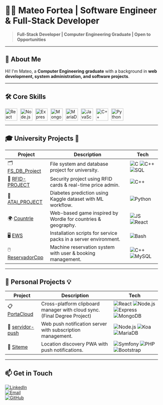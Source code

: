# 👨‍💻 Mateo Fortea | Software Engineer & Full-Stack Developer

> **Full-Stack Developer | Computer Engineering Graduate | Open to Opportunities**

---

## 🌟 About Me

Hi! I'm Mateo, a **Computer Engineering graduate** with a background in **web development, system administration, and software projects**.

---

## 🛠️ Core Skills

<div style="display: flex; flex-wrap: wrap; gap: 10px;">

<img src="https://cdn.jsdelivr.net/gh/devicons/devicon/icons/react/react-original.svg" title="React" width="40" height="40"/>
<img src="https://cdn.jsdelivr.net/gh/devicons/devicon/icons/nodejs/nodejs-original.svg" title="Node.js" width="40" height="40"/>
<img src="https://cdn.jsdelivr.net/gh/devicons/devicon/icons/express/express-original.svg" title="Express" width="40" height="40"/>
<img src="https://cdn.jsdelivr.net/gh/devicons/devicon/icons/mongodb/mongodb-original.svg" title="MongoDB" width="40" height="40"/>
<img src="https://cdn.jsdelivr.net/gh/devicons/devicon/icons/mariadb/mariadb-original.svg" title="MariaDB" width="40" height="40"/>
<img src="https://cdn.jsdelivr.net/gh/devicons/devicon/icons/javascript/javascript-original.svg" title="JavaScript" width="40" height="40"/>
<img src="https://cdn.jsdelivr.net/gh/devicons/devicon/icons/cplusplus/cplusplus-original.svg" title="C++" width="40" height="40"/>
<img src="https://cdn.jsdelivr.net/gh/devicons/devicon/icons/python/python-original.svg" title="Python" width="40" height="40"/>

</div>

---

## 🎓 University Projects 🏫

| Project | Description | Tech |
|---------|-------------|------|
| 🗂 [FS_DB_Project](https://github.com/mfortea/FS_DB_Project) | File system and database project for university. | ![C](https://img.shields.io/badge/C-00599C?style=flat-square&logo=c&logoColor=white) ![C++](https://img.shields.io/badge/C++-00599C?style=flat-square&logo=cplusplus&logoColor=white) ![SQL](https://img.shields.io/badge/SQL-CC2927?style=flat-square&logo=mysql&logoColor=white) |
| 🔑 [RFID-PROJECT](https://github.com/mfortea/RFID-PROJECT) | Security project using RFID cards & real-time price admin. | ![C++](https://img.shields.io/badge/C++-00599C?style=flat-square&logo=cplusplus&logoColor=white) |
| 🧬 [ATAI_PROJECT](https://github.com/mfortea/ATAI_PROJECT) | Diabetes prediction using Kaggle dataset with ML workflow. | ![Python](https://img.shields.io/badge/Python-3776AB?style=flat-square&logo=python&logoColor=white) |
| 🌍 [Countrle](https://github.com/mfortea/Countrle) | Web-based game inspired by Wordle for countries & geography. | ![JS](https://img.shields.io/badge/JavaScript-F7DF1E?style=flat-square&logo=javascript&logoColor=black) ![React](https://img.shields.io/badge/React-61DAFB?style=flat-square&logo=react&logoColor=black) |
| 🖥️ [EWS](https://github.com/mfortea/EWS) | Installation scripts for service packs in a server environment. | ![Bash](https://img.shields.io/badge/Bash-4EAA25?style=flat-square&logo=gnu-bash&logoColor=white) |
| 🖱️ [ReservadorCpp](https://github.com/mfortea/ReservadorCpp) | Machine reservation system with user & booking management. | ![C++](https://img.shields.io/badge/C++-00599C?style=flat-square&logo=cplusplus&logoColor=white) ![MySQL](https://img.shields.io/badge/MySQL-4479A1?style=flat-square&logo=mysql&logoColor=white) |

---

## 🌟 Personal Projects 💡

| Project | Description | Tech |
|---------|-------------|------|
| 📋 [PortaCloud](https://github.com/mfortea/PortaCloud) | Cross-platform clipboard manager with cloud sync. (Final Degree Project) | ![React](https://img.shields.io/badge/React-61DAFB?style=flat-square&logo=react&logoColor=black) ![Node.js](https://img.shields.io/badge/Node.js-339933?style=flat-square&logo=node.js&logoColor=white) ![Express](https://img.shields.io/badge/Express-000000?style=flat-square) ![MongoDB](https://img.shields.io/badge/MongoDB-47A248?style=flat-square&logo=mongodb&logoColor=white) |
| 🔔 [servidor-push](https://github.com/mfortea/servidor-push) | Web push notification server with subscription management. | ![Node.js](https://img.shields.io/badge/Node.js-339933?style=flat-square&logo=node.js&logoColor=white) ![Koa](https://img.shields.io/badge/Koa-000000?style=flat-square) ![MariaDB](https://img.shields.io/badge/MariaDB-003545?style=flat-square&logo=mariadb&logoColor=white) |
| 📍 [Siteme](https://github.com/mfortea/Siteme) | Location discovery PWA with push notifications. | ![Symfony](https://img.shields.io/badge/Symfony-000000?style=flat-square&logo=symfony&logoColor=white) ![PHP](https://img.shields.io/badge/PHP-777BB4?style=flat-square&logo=php&logoColor=white) ![Bootstrap](https://img.shields.io/badge/Bootstrap-7952B3?style=flat-square&logo=bootstrap&logoColor=white) |

---

## 📫 Get in Touch

[![LinkedIn](https://img.shields.io/badge/LinkedIn-Profile-0A66C2?style=flat-square&logo=linkedin&logoColor=white)](https://linkedin.com/in/mateoforteadugo)  
[![Email](https://img.shields.io/badge/Email-Contact-EA4335?style=flat-square&logo=gmail&logoColor=white)](mailto:mateofortea.info@gmail.com)  
[![GitHub](https://img.shields.io/badge/GitHub-Repositories-181717?style=flat-square&logo=github)](https://github.com/mfortea)
